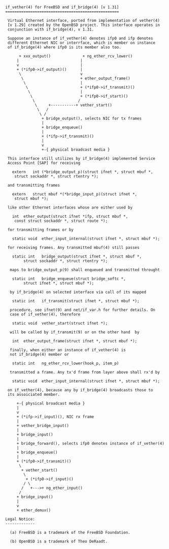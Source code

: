 <pre><code> 
if_vether(4) for FreeBSD and if_bridge(4) [v 1.31]
==================================================

 Virtual Ethernet interface, ported from implementation of vether(4) 
 [v 1.29] created by the OpenBSD project. This interface operates in 
 conjunction with if_bridge(4), v 1.31.

 Suppose an instance of if_vether(4) denotes ifp0 and ifp denotes 
 different Ethernet NIC or interrface, which is member on instance 
 of if_bridge(4) where ifp0 is its member also too. 
 
      + xxx_output()              + ng_ether_rcv_lower()
     |                           |
     v                           | 
     + (*ifp0->if_output)()      |
      \                          v   
       \                         + ether_output_frame()
        \                        |
         \                       + (*ifp0->if_transmit)()
          \                      |
           \                     + (*ifp0->if_start)()
            \                   /
             \     +-----------+ vether_start()
              \   / 
               \ / 
                + bridge_output(), selects NIC for tx frames
                | 
                + bridge_enqueue()  
                |
                + (*ifp->if_transmit)()
                |
                v
                +-{ physical broadcast media } 
 
 This interface still utilizes by if_bridge(4) implemented Service 
 Access Point [SAP] for receiving 
 
   extern	int (*bridge_output_p)(struct ifnet *, struct mbuf *,
	struct sockaddr *, struct rtentry *);
 
 and transmitting frames

   extern	struct mbuf *(*bridge_input_p)(struct ifnet *,
	struct mbuf *);
	
 like other Ethernet interfaces whose are either used by

   int 	ether_output(struct ifnet *ifp, struct mbuf *,
	const struct sockaddr *, struct route *); 

 for transmitting frames or by
 
   static void 	ether_input_internal(struct ifnet *, struct mbuf *);
    
 for receiving frames. Any transmitted mbuf(4) still passes
 
   static int 	bridge_output(struct ifnet *, struct mbuf *, 
		struct sockaddr *, struct rtentry *);
  
  maps to bridge_output_p(9) shall enqueued and transmitted throught 
    
   static int 	bridge_enqueue(struct bridge_softc *, 
		struct ifnet *, struct mbuf *);

  by if_bridge(4) on selected interface via call of its mapped
  
   static int 	if_transmit(struct ifnet *, struct mbuf *);   

  procedure, see ifnet(9) and net/if_var.h for further details. On 
  case of if_vether(4), therefore  
  
   static void 	vether_start(struct ifnet *);
  
  will be called by if_transmit(9) or on the other hand  by
  
   int 	ether_output_frame(struct ifnet *, struct mbuf *);
  
  finally, when either an instance of if_vether(4) is 
  not if_bridge(4) member or
  
   static int 	ng_ether_rcv_lower(hook_p, item_p)

  transmitted a frame. Any tx'd frame from layer above shall rx'd by 
 
   static void 	ether_input_internal(struct ifnet *, struct mbuf *);
   
 on if_vether(4), because any by if_bridge(4) broadcasts those to 
 its assoiciated member.
   
     +-{ physical broadcast media } 
     |
     v
     + (*ifp->if_input)(), NIC rx frame 
     |
     + vether_bridge_input()
     |
     + bridge_input()
     |                           
     + bridge_forward(), selects ifp0 denotes instance of if_vether(4)
     |
     + bridge_enqueue()
     |
     + (*ifp0->if_transmit)()
      \            
       + vether_start()
        \     
         + (*ifp0->if_input)() 
        / \
       /   +--->+ ng_ether_input()  
      /
     + bridge_input()
     |
     v
     + ether_demux()
   
Legal Notice: 
-------------
 
  (a) FreeBSD is a trademark of the FreeBSD Foundation.
   
  (b) OpenBSD is a trademark of Theo DeRaadt.  

</code></pre>
